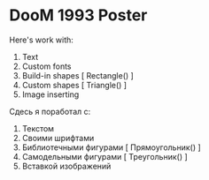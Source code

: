 # DooM 1993 Poster

Here's work with:
1. Text
2. Custom fonts
3. Build-in shapes [ Rectangle() ]
4. Custom shapes [ Triangle() ]
5. Image inserting

Сдесь я поработал с:
1. Текстом
2. Своими шрифтами
3. Библиотечными фигурами [ Прямоугольник() ]
4. Самодельными фигурами [ Треугольник() ]
5. Вставкой изображений

